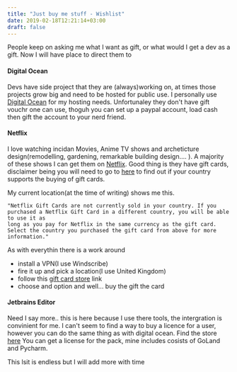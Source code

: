 ```yaml
---
title: "Just buy me stuff - Wishlist"
date: 2019-02-18T12:21:14+03:00
draft: false
---
```


People keep on asking me what I want as gift, or what would I get a dev as a gift. Now I will have place to direct them to

#### Digital Ocean
Devs have side project that they are (always)working on, at times those projects grow big and need to be hosted for public use. I personally use <a href="https://digitalocean.com">Digital Ocean</a> for my hosting needs. Unfortunaley they don't have gift vouchr one can use, thoguh you can set up a paypal account, load cash then gift the account to your nerd friend.

#### Netflix
I love watching incidan Movies, Anime TV shows and archeticture design(remodelling, gardening, remarkable building design.... ). A majority of these shows I can get them on <a href="netflix.com">Netflix</a>. Good thing is they have gift cards, disclaimer being you will need to go to <a href="https://help.netflix.com/en/node/32950/">here</a> to find out if your country supports the buying of gift cards.

My current location(at the time of writing) shows me this.

```
"Netflix Gift Cards are not currently sold in your country. If you purchased a Netflix Gift Card in a different country, you will be able to use it as 
long as you pay for Netflix in the same currency as the gift card. Select the country you purchased the gift card from above for more information."
```

As with everythin there is a work around

- install a VPN(I use Windscribe)
- fire it up and pick a location(I use United Kingdom)
- follow this <a href="https://www.netflix.com/gift-cards">gift card store</a> link
- choose and option and well... buy the gift the card


#### Jetbrains Editor
Need I say more.. this is here because I use there tools, the intergration is convinient for me. I can't seem to find a way to buy a licence for a user, however you can do the same thing as with digital ocean. Find the store <a href="https://www.jetbrains.com/store/#edition=personal">here</a>
You can get a license for the pack, mine includes cosists of GoLand and Pycharm.

This lsit is endless but I will add more with time